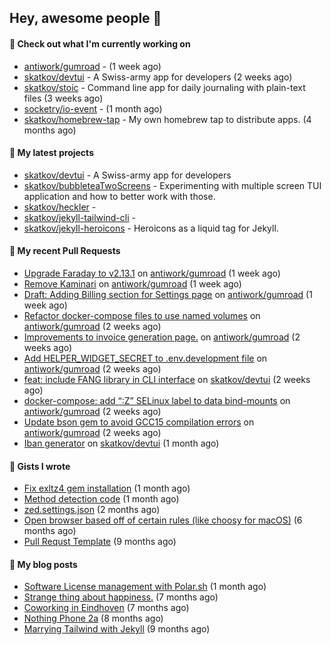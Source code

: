 ## Hey, awesome people 👋

#### 👷 Check out what I'm currently working on
 
- [antiwork/gumroad](https://github.com/antiwork/gumroad) -  (1 week ago) 
- [skatkov/devtui](https://github.com/skatkov/devtui) - A Swiss-army app for developers (2 weeks ago) 
- [skatkov/stoic](https://github.com/skatkov/stoic) - Command line app for daily journaling with plain-text files (3 weeks ago) 
- [socketry/io-event](https://github.com/socketry/io-event) -  (1 month ago) 
- [skatkov/homebrew-tap](https://github.com/skatkov/homebrew-tap) - My own homebrew tap to distribute apps. (4 months ago)

#### 🌱 My latest projects
 
- [skatkov/devtui](https://github.com/skatkov/devtui) - A Swiss-army app for developers 
- [skatkov/bubbleteaTwoScreens](https://github.com/skatkov/bubbleteaTwoScreens) - Experimenting with multiple screen TUI application and how to better work with those. 
- [skatkov/heckler](https://github.com/skatkov/heckler) -  
- [skatkov/jekyll-tailwind-cli](https://github.com/skatkov/jekyll-tailwind-cli) -  
- [skatkov/jekyll-heroicons](https://github.com/skatkov/jekyll-heroicons) - Heroicons as a liquid tag for Jekyll.


#### 🔨 My recent Pull Requests
 
- [Upgrade Faraday to v2.13.1](https://github.com/antiwork/gumroad/pull/534) on [antiwork/gumroad](https://github.com/antiwork/gumroad) (1 week ago) 
- [Remove Kaminari](https://github.com/antiwork/gumroad/pull/533) on [antiwork/gumroad](https://github.com/antiwork/gumroad) (1 week ago) 
- [Draft: Adding Billing section for Settings page](https://github.com/antiwork/gumroad/pull/504) on [antiwork/gumroad](https://github.com/antiwork/gumroad) (1 week ago) 
- [Refactor docker-compose files to use named volumes](https://github.com/antiwork/gumroad/pull/448) on [antiwork/gumroad](https://github.com/antiwork/gumroad) (2 weeks ago) 
- [Improvements to invoice generation page.](https://github.com/antiwork/gumroad/pull/423) on [antiwork/gumroad](https://github.com/antiwork/gumroad) (2 weeks ago) 
- [Add HELPER_WIDGET_SECRET to .env.development file](https://github.com/antiwork/gumroad/pull/412) on [antiwork/gumroad](https://github.com/antiwork/gumroad) (2 weeks ago) 
- [feat: include FANG library in CLI interface](https://github.com/skatkov/devtui/pull/110) on [skatkov/devtui](https://github.com/skatkov/devtui) (2 weeks ago) 
- [docker-compose: add “:Z” SELinux label to data bind-mounts](https://github.com/antiwork/gumroad/pull/378) on [antiwork/gumroad](https://github.com/antiwork/gumroad) (2 weeks ago) 
- [Update bson gem to avoid GCC15 compilation errors](https://github.com/antiwork/gumroad/pull/376) on [antiwork/gumroad](https://github.com/antiwork/gumroad) (2 weeks ago) 
- [Iban generator](https://github.com/skatkov/devtui/pull/107) on [skatkov/devtui](https://github.com/skatkov/devtui) (1 month ago)

#### 📓 Gists I wrote
 
- [Fix exltz4 gem installation](https://gist.github.com/df4db6f8b76e58fc8eefaa92592f2c1a) (1 month ago) 
- [Method detection code](https://gist.github.com/83648df077c94560af0e2eec95a855b1) (1 month ago) 
- [zed.settings.json](https://gist.github.com/469e9eb867f5dc3ffb2a3dac65ae0640) (2 months ago) 
- [Open browser based off of certain rules (like choosy for macOS)](https://gist.github.com/221b4f302779385494d9dfb9e9eb6aac) (6 months ago) 
- [Pull Requst Template](https://gist.github.com/4bea0868989828e2e221d9d8b2278e36) (9 months ago)

#### 📜 My blog posts

- [Software License management with Polar.sh](https://www.skatkov.com/posts/2025-05-11-software-license-management-for-dummies) (1 month ago)
- [Strange thing about happiness.](https://www.skatkov.com/posts/2024-11-28-strange-thing-about-happiness) (7 months ago)
- [Coworking in Eindhoven](https://www.skatkov.com/posts/2024-11-22-coworking-in-eindhoven) (7 months ago)
- [Nothing Phone 2a](https://www.skatkov.com/posts/2024-10-15-nothing-phone-2a) (8 months ago)
- [Marrying Tailwind with Jekyll](https://www.skatkov.com/posts/2024-09-30-marrying-tailwind-with-jekyll) (9 months ago)
